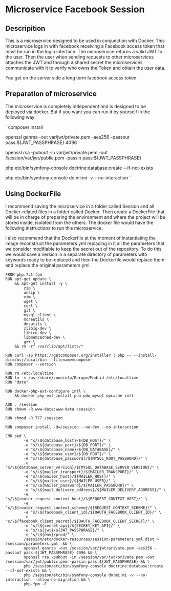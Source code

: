# Microservice Facebook Session

## Descripition

This is a microservice designed to be used in conjunction with Docker. This microservice logs in with facebook receiving a Facebook access token that must be run in the login interface. The microservice returns a valid JWT to the user. Then the user when sending requests to other microservices attaches the JWT and through a shared secret the microservices communicate with it to verify who owns the Token and obtain the user data.

You get on the server side a long term facebook access token.

## Preparation of microservice

The microservice is completely independent and is designed to be deployed via docker. But if you want you can run it by yourself in the following way:

`
composer install

openssl genrsa -out var/jwt/private.pem -aes256 -passout pass:${JWT_PASSPHRASE} 4096

openssl rsa -pubout -in var/jwt/private.pem -out /session/var/jwt/public.pem -passin pass:${JWT_PASSPHRASE}

php etc/bin/symfony-console doctrine:database:create --if-not-exists

php etc/bin/symfony-console do:mi:mi -v --no-interaction
`

## Using DockerFile

I recommend saving the microservice in a folder called Session and all Docker-related files in a folder called Docker.
Then create a DockerFile that will be in charge of preparing the environment and where the project will be stored inside, isolated from the others. The docker file would have the following instructions to run this microservice.

I also recommend that the Dockerfile at the moment of instantiating the image reconstruct the parameters.yml replacing in it all the parameters that we consider modifiable to keep the secret out of the repository. To do this we would save a version in a separate directory of parameters with keywords ready to be replaced and then the Dockerfile would replace them and replace the original parameters.yml.
```
FROM php:7.1-fpm
RUN apt-get update \
	&& apt-get install -y \
		zip \
		unzip \
		vim \
		wget \
		curl \
		git \
		mysql-client \
		moreutils \
		dnsutils \
		zlib1g-dev \
		libicu-dev \
		libmemcached-dev \
		g++ \
    && rm -rf /var/lib/apt/lists/*

RUN curl -sS https://getcomposer.org/installer | php -- --install-dir=/usr/local/bin --filename=composer
RUN composer --version

RUN rm /etc/localtime
RUN ln -s /usr/share/zoneinfo/Europe/Madrid /etc/localtime
RUN "date"

RUN docker-php-ext-configure intl \
    && docker-php-ext-install pdo pdo_mysql opcache intl

ADD . /session
RUN chown -R www-data:www-data /session

RUN chmod -R 777 /session

RUN composer install -d=/session --no-dev --no-interaction

CMD sed \
        -e "s/\${database_host}/${DB_HOST}/" \
        -e "s/\${database_port}/${DB_PORT}/" \
        -e "s/\${database_name}/${DB_DATABASE}/" \
        -e "s/\${database_user}/${DB_ROOT}/" \
        -e "s/\${database_password}/${MYSQL_ROOT_PASSWORD}/" \
        -e "s/\${database_server_version}/${MYSQL_DATABASE_SERVER_VERSION}/" \
        -e "s/\${mailer_transport}/${MAILER_TRANSPORT}/" \
        -e "s/\${mailer_host}/${MAILER_HOST}/" \
        -e "s/\${mailer_user}/${MAILER_USER}/" \
        -e "s/\${mailer_password}/${MAILER_PASSWORD}/" \
        -e "s/\${mail_delivery_address}/${MAILER_DELIVERY_ADDRESS}/" \
        -e "s/\${router_request_context_host}/${REQUEST_CONTEXT_HOST}/" \
        -e "s/\${router_request_context_scheme}/${REQUEST_CONTEXT_SCHEME}/" \
        -e "s/\${facebook_client_id}/${OAUTH_FACEBOOK_CLIENT_ID}/" \
        -e "s/\${facebook_client_secret}/${OAUTH_FACEBOOK_CLIENT_SECRET}/" \
        -e "s/\${secret-api}/${SECRET_KEY_API}/" \
        -e "s/\${jwt}/${JWT_PASSPHRASE}/" \
        -e "s/\${env}/prod/" \
        /session/etc/docker-resources/session-parameters.yml.dist > /session/parameters.yml  && \
        openssl genrsa -out /session/var/jwt/private.pem -aes256 -passout pass:${JWT_PASSPHRASE} 4096 && \
        openssl rsa -pubout -in /session/var/jwt/private.pem -out /session/var/jwt/public.pem -passin pass:${JWT_PASSPHRASE} && \
        php /session/etc/bin/symfony-console doctrine:database:create --if-not-exists && \
        php /session/etc/bin/symfony-console do:mi:mi -v --no-interaction --allow-no-migration && \
        php-fpm -F
```
